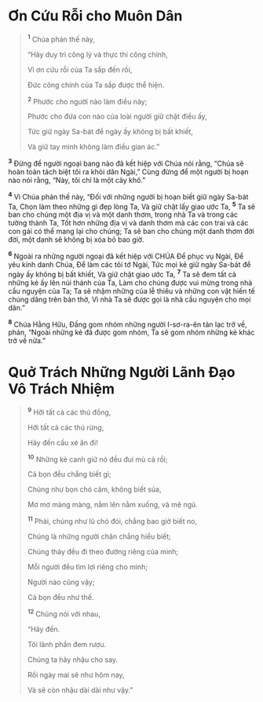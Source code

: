 # Ơn Cứu Rỗi cho Muôn Dân

> <sup><b>1</b></sup> Chúa phán thế này,
> 
> “Hãy duy trì công lý và thực thi công chính,
> 
> Vì ơn cứu rỗi của Ta sắp đến rồi,
> 
> Ðức công chính của Ta sắp được thể hiện.
> 
> <sup><b>2</b></sup> Phước cho người nào làm điều này;
> 
> Phước cho đứa con nào của loài người giữ chặt điều ấy,
> 
> Tức giữ ngày Sa-bát để ngày ấy không bị bất khiết,
> 
> Và giữ tay mình không làm điều gian ác.”
>

<sup><b>3</b></sup> Ðừng để người ngoại bang nào đã kết hiệp với Chúa nói rằng, “Chúa sẽ hoàn toàn tách biệt tôi ra khỏi dân Ngài,” Cùng đừng để một người bị hoạn nào nói rằng, “Này, tôi chỉ là một cây khô.”

<sup><b>4</b></sup> Vì Chúa phán thế này, “Ðối với những người bị hoạn biết giữ ngày Sa-bát Ta, Chọn làm theo những gì đẹp lòng Ta, Và giữ chặt lấy giao ước Ta, <sup><b>5</b></sup> Ta sẽ ban cho chúng một địa vị và một danh thơm, trong nhà Ta và trong các tường thành Ta, Tốt hơn những địa vị và danh thơm mà các con trai và các con gái có thể mang lại cho chúng; Ta sẽ ban cho chúng một danh thơm đời đời, một danh sẽ không bị xóa bỏ bao giờ.

<sup><b>6</b></sup> Ngoài ra những người ngoại đã kết hiệp với CHÚA Ðể phục vụ Ngài, Ðể yêu kính danh Chúa, Ðể làm các tôi tớ Ngài, Tức mọi kẻ giữ ngày Sa-bát để ngày ấy không bị bất khiết, Và giữ chặt giao ước Ta, <sup><b>7</b></sup> Ta sẽ đem tất cả những kẻ ấy lên núi thánh của Ta, Làm cho chúng được vui mừng trong nhà cầu nguyện của Ta; Ta sẽ nhậm những của lễ thiêu và những con vật hiến tế chúng dâng trên bàn thờ, Vì nhà Ta sẽ được gọi là nhà cầu nguyện cho mọi dân.”

<sup><b>8</b></sup> Chúa Hằng Hữu, Ðấng gom nhóm những người I-sơ-ra-ên tản lạc trở về, phán, “Ngoài những kẻ đã được gom nhóm, Ta sẽ gom nhóm những kẻ khác trở về nữa.”

# Quở Trách Những Người Lãnh Ðạo Vô Trách Nhiệm

> <sup><b>9</b></sup> Hỡi tất cả các thú đồng,
> 
> Hỡi tất cả các thú rừng,
> 
> Hãy đến cấu xé ăn đi!
> 
> <sup><b>10</b></sup> Những kẻ canh giữ nó đều đui mù cả rồi;
> 
> Cả bọn đều chẳng biết gì;
> 
> Chúng như bọn chó câm, không biết sủa,
> 
> Mơ mơ màng màng, nằm lên nằm xuống, và mê ngủ.
> 
> <sup><b>11</b></sup> Phải, chúng như lũ chó đói, chẳng bao giờ biết no,
> 
> Chúng là những người chăn chẳng hiểu biết;
> 
> Chúng thảy đều đi theo đường riêng của mình;
> 
> Mỗi người đều tìm lợi riêng cho mình;
> 
> Người nào cũng vậy;
> 
> Cả bọn đều như thế.
> 
> <sup><b>12</b></sup> Chúng nói với nhau,
> 
> “Hãy đến.
> 
> Tôi lãnh phần đem rượu.
> 
> Chúng ta hãy nhậu cho say.
> 
> Rồi ngày mai sẽ như hôm nay,
> 
> Và sẽ còn nhậu dài dài như vậy.”
>

